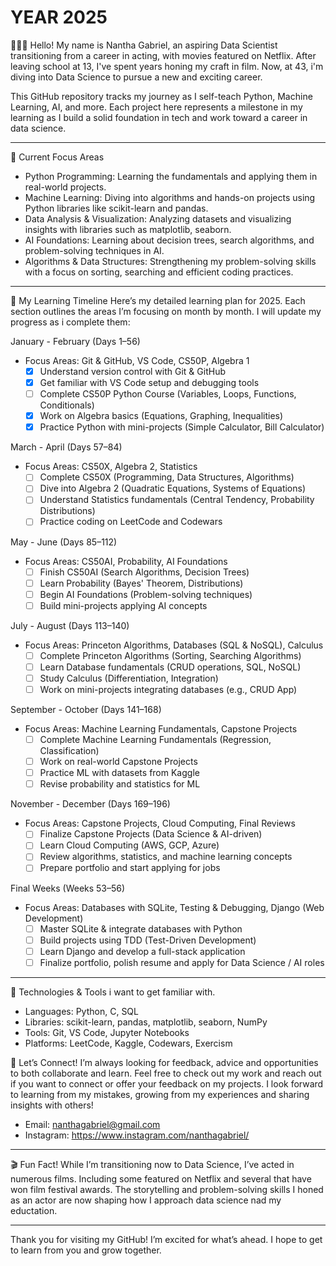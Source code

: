 # YEAR 2025

🙋🏾‍♂️ Hello! My name is Nantha Gabriel, an aspiring Data Scientist transitioning from a career in acting, with movies featured on Netflix. After leaving school at 13,  I've spent years honing my craft in film. Now, at 43, i'm diving into Data Science to pursue a new and exciting career.

This GitHub repository tracks my journey as I self-teach Python, Machine Learning, AI, and more. Each project here represents a milestone in my learning as I build a solid foundation in tech and work toward a career in data science.

---

🤖 Current Focus Areas
- Python Programming: Learning the fundamentals and applying them in real-world projects.
- Machine Learning: Diving into algorithms and hands-on projects using Python libraries like scikit-learn and pandas.
- Data Analysis & Visualization: Analyzing datasets and visualizing insights with libraries such as matplotlib, seaborn.
- AI Foundations: Learning about decision trees, search algorithms, and problem-solving techniques in AI.
- Algorithms & Data Structures: Strengthening my problem-solving skills with a focus on sorting, searching and efficient coding practices.

---

📅 My Learning Timeline
Here’s my detailed learning plan for 2025. Each section outlines the areas I’m focusing on month by month. I will update my progress as i complete them:

January - February (Days 1–56)
- Focus Areas: Git & GitHub, VS Code, CS50P, Algebra 1
  - [x] Understand version control with Git & GitHub
  - [x] Get familiar with VS Code setup and debugging tools
  - [ ] Complete CS50P Python Course (Variables, Loops, Functions, Conditionals)
  - [x] Work on Algebra basics (Equations, Graphing, Inequalities)
  - [x] Practice Python with mini-projects (Simple Calculator, Bill Calculator)

March - April (Days 57–84)
- Focus Areas: CS50X, Algebra 2, Statistics
  - [ ] Complete CS50X (Programming, Data Structures, Algorithms)
  - [ ] Dive into Algebra 2 (Quadratic Equations, Systems of Equations)
  - [ ] Understand Statistics fundamentals (Central Tendency, Probability Distributions)
  - [ ] Practice coding on LeetCode and Codewars

May - June (Days 85–112)
- Focus Areas: CS50AI, Probability, AI Foundations
  - [ ] Finish CS50AI (Search Algorithms, Decision Trees)
  - [ ] Learn Probability (Bayes' Theorem, Distributions)
  - [ ] Begin AI Foundations (Problem-solving techniques)
  - [ ] Build mini-projects applying AI concepts

July - August (Days 113–140)
- Focus Areas: Princeton Algorithms, Databases (SQL & NoSQL), Calculus
  - [ ] Complete Princeton Algorithms (Sorting, Searching Algorithms)
  - [ ] Learn Database fundamentals (CRUD operations, SQL, NoSQL)
  - [ ] Study Calculus (Differentiation, Integration)
  - [ ] Work on mini-projects integrating databases (e.g., CRUD App)

September - October (Days 141–168)
- Focus Areas: Machine Learning Fundamentals, Capstone Projects
  - [ ] Complete Machine Learning Fundamentals (Regression, Classification)
  - [ ] Work on real-world Capstone Projects
  - [ ] Practice ML with datasets from Kaggle
  - [ ] Revise probability and statistics for ML

November - December (Days 169–196)
- Focus Areas: Capstone Projects, Cloud Computing, Final Reviews
  - [ ] Finalize Capstone Projects (Data Science & AI-driven)
  - [ ] Learn Cloud Computing (AWS, GCP, Azure)
  - [ ] Review algorithms, statistics, and machine learning concepts
  - [ ] Prepare portfolio and start applying for jobs

Final Weeks (Weeks 53–56)
- Focus Areas: Databases with SQLite, Testing & Debugging, Django (Web Development)
  - [ ] Master SQLite & integrate databases with Python
  - [ ] Build projects using TDD (Test-Driven Development)
  - [ ] Learn Django and develop a full-stack application
  - [ ] Finalize portfolio, polish resume and apply for Data Science / AI roles

---

🔧 Technologies & Tools i want to get familiar with.
- Languages: Python, C, SQL
- Libraries: scikit-learn, pandas, matplotlib, seaborn, NumPy
- Tools: Git, VS Code, Jupyter Notebooks
- Platforms: LeetCode, Kaggle, Codewars, Exercism

💬 Let’s Connect!
I’m always looking for feedback, advice and opportunities to both collaborate and learn. Feel free to check out my work and reach out if you want to connect or offer your feedback on my projects. I look forward to learning from my mistakes, growing from my experiences and sharing insights with others!

- Email: nanthagabriel@gmail.com
- Instagram: https://www.instagram.com/nanthagabriel/

---

🎬 Fun Fact! 
While I’m transitioning now to Data Science, I’ve acted in numerous films. Including some featured on Netflix and several that have won film festival awards. The storytelling and problem-solving skills I honed as an actor are now shaping how I approach data science nad my eductation. 

---

Thank you for visiting my GitHub! 
I’m excited for what’s ahead. 
I hope to get to learn from you and grow together.
